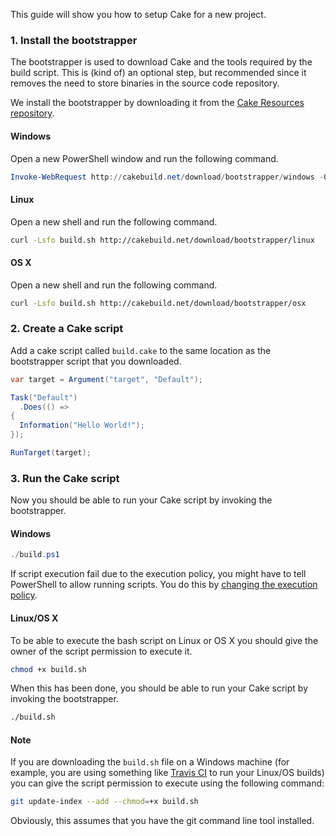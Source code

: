 ﻿---
content-type: markdown
---

This guide will show you how to setup Cake for a new project.

### 1. Install the bootstrapper

The bootstrapper is used to download Cake and the tools required by the
build script. This is (kind of) an optional step, but recommended since
it removes the need to store binaries in the source code repository.

We install the bootstrapper by downloading it from the [Cake Resources
repository](https://github.com/cake-build/resources).

#### Windows

Open a new PowerShell window and run the following command.

```powershell
Invoke-WebRequest http://cakebuild.net/download/bootstrapper/windows -OutFile build.ps1
```

#### Linux

Open a new shell and run the following command.

```bash
curl -Lsfo build.sh http://cakebuild.net/download/bootstrapper/linux
```

#### OS X

Open a new shell and run the following command.

```bash
curl -Lsfo build.sh http://cakebuild.net/download/bootstrapper/osx
```

### 2. Create a Cake script

Add a cake script called `build.cake` to the same location as the
bootstrapper script that you downloaded.

```csharp
var target = Argument("target", "Default");

Task("Default")
  .Does(() =>
{
  Information("Hello World!");
});

RunTarget(target);
```

### 3. Run the Cake script

Now you should be able to run your Cake script by invoking the bootstrapper.

#### Windows

```powershell
./build.ps1
```

If script execution fail due to the execution policy, you might have to
tell PowerShell to allow running scripts. You do this by
[changing the execution policy](https://technet.microsoft.com/en-us/library/ee176961.aspx).

#### Linux/OS X

To be able to execute the bash script on Linux or OS X you should
give the owner of the script permission to execute it.

```bash
chmod +x build.sh
```

When this has been done, you should be able to run your Cake script
by invoking the bootstrapper.

```bash
./build.sh
```

#### Note

If you are downloading the `build.sh` file on a Windows machine (for example, you are using something like [Travis CI](https://travis-ci.org/) to run your Linux/OS builds) you can give the script permission to execute using the following command:

```bash
git update-index --add --chmod=+x build.sh
```

Obviously, this assumes that you have the git command line tool installed.
